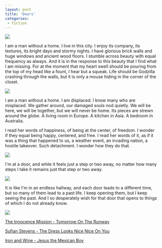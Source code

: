 ```yaml
---
layout: post
title: 'Doors'
categories:
 - fiction
---
```



<img src="images/2004_05/cityi.jpg" />



I am a man without a home. I live in this city. I enjoy its company, its textures, its bright days and stormy nights. I have glorious brick walls and huge windows and ancient wood floors. I stumble across beauty with equal frequency as always. And it is in the response to this beauty that I find what I am missing. For at the moment that my heart swell should be pouring from the top of my head like a fount, I hear but a squeak. Life should be Godzilla crashing through the walls, but it is only a mouse hiding in the corner of the closet. 



<img src="images/2004_05/roofi.jpg" />



I am a man without a home. I am displaced. I know many who are misplaced. We gather around, our damaged souls nod quietly. We will be here, we will be together, but we will never be home. Its pieces are strewn around the globe. A living room in Europe. A kitchen in Asia. A bedroom in Australia. 



I read her words of happiness, of being at the center, of freedom. I wonder if they equal being happy, centered, and free. I read her words of it, as if it was a thing that happened to us, a weather event, an invading nation, a hostile takeover. Such detachment. I wonder how they do that.



<img src="images/2004_05/doori.jpg" />



I'm at a door, and while it feels just a step or two away, no matter how many steps I take it remains just that step or two away.



<img src="images/2004_05/doorii.jpg" />



It is like I'm in an endless hallway, and each door leads to a different time, but so many of them lead to a past life. I keep opening them, but I keep seeing the past. And I so desperately wish for that door that opens to things of which I do not already know.



<img src="images/2004_05/dooriii2.jpg" />



<a href="http://www.danielsjourney.com/media/Innocence_Mission-Tomorrow_on_the_Runway.mp3">The Innocence Mission - Tomorrow On The Runway</a>



<a href="http://www.danielsjourney.com/media/Sufjan%20Stevens%20-%20The%20Dress%20Looks%20Nice%20On%20You.mp3">Sufjan Stevens - The Dress Looks Nice Nice On You</a>



<a href="http://www.danielsjourney.com/media/Iron%20and%20Wine%20-%20Jesus_the_Mexican_boy235.mp3">Iron and Wine - Jesus the Mexican Boy</a>
